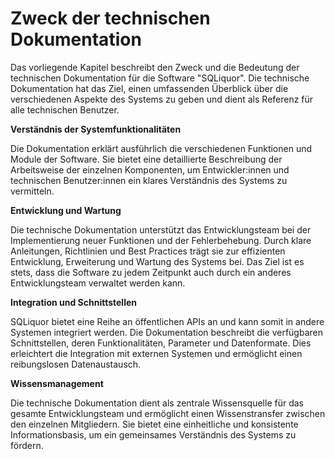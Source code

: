 # Zweck der technischen Dokumentation

Das vorliegende Kapitel beschreibt den Zweck und die Bedeutung der technischen Dokumentation für die Software "SQLiquor". Die technische Dokumentation hat das Ziel, einen umfassenden Überblick über die verschiedenen Aspekte des Systems zu geben und dient als Referenz für alle technischen Benutzer.

**Verständnis der Systemfunktionalitäten**

Die Dokumentation erklärt ausführlich die verschiedenen Funktionen und Module der Software. Sie bietet eine detaillierte Beschreibung der Arbeitsweise der einzelnen Komponenten, um Entwickler:innen und technischen Benutzer:innen ein klares Verständnis des Systems zu vermitteln.

**Entwicklung und Wartung**

Die technische Dokumentation unterstützt das Entwicklungsteam bei der Implementierung neuer Funktionen und der Fehlerbehebung. Durch klare Anleitungen, Richtlinien und Best Practices trägt sie zur effizienten Entwicklung, Erweiterung und Wartung des Systems bei. Das Ziel ist es stets, dass die Software zu jedem Zeitpunkt auch durch ein anderes Entwicklungsteam verwaltet werden kann. 

**Integration und Schnittstellen**

SQLiquor bietet eine Reihe an öffentlichen APIs an und kann somit in andere Systemen integriert werden. Die Dokumentation beschreibt die verfügbaren Schnittstellen, deren Funktionalitäten, Parameter und Datenformate. Dies erleichtert die Integration mit externen Systemen und ermöglicht einen reibungslosen Datenaustausch.

**Wissensmanagement**

Die technische Dokumentation dient als zentrale Wissensquelle für das gesamte Entwicklungsteam und ermöglicht einen Wissenstransfer zwischen den einzelnen Mitgliedern. Sie bietet eine einheitliche und konsistente Informationsbasis, um ein gemeinsames Verständnis des Systems zu fördern.
